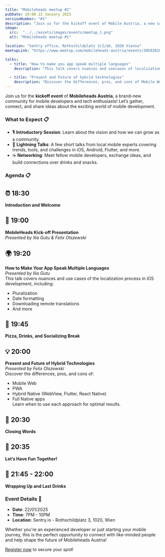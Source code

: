 ```yaml
---
title: "Mobileheads meetup #1"
pubDate: 19:00 22 January 2025
versionNumber: "#1"
description: "Join us for the kickoff event of Mobile Austria, a new community for mobile developers and tech enthusiasts! Let’s gather, connect, and share ideas about the exciting world of mobile development."
image:
  src:  "../../assets/images/events/meetup_1.png"
  alt: "Mobileheads meetup #1"

location: "Sentry office, Rothschildplatz 3/2/ab, 1020 Vienna"
meetupLink: "https://www.meetup.com/mobileheads-austria/events/305028285/"

talks:
  - title: "How to make you app speak multiple languages"
    description: "This talk covers nuances and usecases of localization process in iOS development, including pluralization, date formatting, downloading remote translations and others"

  - title: "Present and Future of hybrid technologies"
    description: "Discover the differences, pros, and cons of Mobile Web, PWA, Hybrid Native (WebView, Flutter, React Native), and Full Native apps. Learn when to use each approach for optimal results."
---
```

Join us for the **kickoff event** of **Mobileheads Austria**, a brand-new community for mobile developers and tech enthusiasts! Let’s gather, connect, and share ideas about the exciting world of mobile development.

### What to Expect 📋

- 🎙 **Introductory Session**: Learn about the vision and how we can grow as a community.
- 🌟 **Lightning Talks**: A few short talks from local mobile experts covering trends, tools, and challenges in iOS, Android, Flutter, and more.
- ☕️ **Networking**: Meet fellow mobile developers, exchange ideas, and build connections over drinks and snacks.

### Agenda 📋

## ⏰ 18:30  

**Introduction and Welcome**

## 🎤 19:00  

**MobileHeads Kick-off Presentation**  
*Presented by Ilia Gutu & Felix Olszewski*

## 🌍 19:20  

**How to Make Your App Speak Multiple Languages**  
*Presented by Ilia Gutu*  
This talk covers nuances and use cases of the localization process in iOS development, including:  

- Pluralization  
- Date formatting  
- Downloading remote translations  
- And more  

## 🍕 19:45  

**Pizza, Drinks, and Socializing Break**

## 💡 20:00  

**Present and Future of Hybrid Technologies**  
*Presented by Felix Olszewski*  
Discover the differences, pros, and cons of:  

- Mobile Web  
- PWA  
- Hybrid Native (WebView, Flutter, React Native)  
- Full Native apps  
Learn when to use each approach for optimal results.  

## 📢 20:30  

**Closing Words**

## 🎉 20:35  

**Let’s Have Fun Together!**

## 🍹 21:45 - 22:00  

**Wrapping Up and Last Drinks**

### Event Details 📅

- **Date**: 22/01/2025
- **Time**: 7PM - 10PM
- **Location**: Sentry.io - Rothschildplatz 3, 1020, Wien

Whether you're an experienced developer or just starting your mobile journey, this is the perfect opportunity to connect with like-minded people and help shape the future of Mobileheads Austria!

[Register now](https://www.meetup.com/mobileheads-austria/events/305028285/) to secure your spot!
